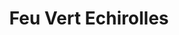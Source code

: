 ---
title: "Feu Vert Echirolles"
url: /echirolles/feu-vert-echirolles/
shop: réparation de voitures
---